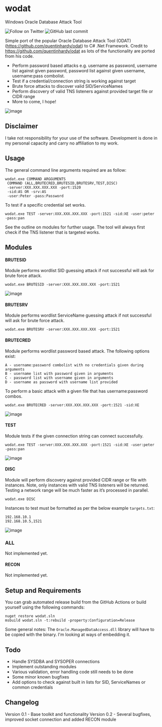 # wodat
Windows Oracle Database Attack Tool

![Follow on Twitter](https://img.shields.io/twitter/follow/initroott?label=Follow%20&style=social)
![GitHub last commit](https://img.shields.io/github/last-commit/initroot/wodat)

 
Simple port of the popular Oracle Database Attack Tool (ODAT) (https://github.com/quentinhardy/odat) to C# .Net Framework. 
Credit to https://github.com/quentinhardy/odat as lots of the functionality are ported from his code.
* Perform password based attacks e.g. username as password, username list against given password, password list against given username, username:pass combolist.
* Test if a credential/connection string is working against target
* Brute force attacks to discover valid SID/ServiceNames
* Perform discovery of valid TNS listeners against provided target file or CIDR range
* More to come, I hope!

![image](https://user-images.githubusercontent.com/954507/180816033-31dbc5d5-0012-401a-9748-48df230b0fdf.png)

##  Disclaimer
I take not responsibility for your use of the software. Development is done in my personal capacity and carry no affiliation to my work.

## Usage
The general command line arguments required are as follow:

```
wodat.exe COMMAND ARGGUMENTS
 COMMAND (ALL,BRUTECRED,BRUTESID,BRUTESRV,TEST,DISC)
 -server:XXX.XXX.XXX.XXX -port:1520
 -sid:AS OR -srv:AS
 -user:Peter -pass:Password

```
To test if a specific credential set works.
```
wodat.exe TEST -server:XXX.XXX.XXX.XXX -port:1521 -sid:XE -user:peter -pass:pan

```
See the outline on modules for further usage. The tool will always first check if the TNS listener that is targeted works.

## Modules
#### BRUTESID
Module performs wordlist SID guessing attack if not successful will ask for brute force attack.
```
wodat.exe BRUTESID -server:XXX.XXX.XXX.XXX -port:1521
```
![image](https://user-images.githubusercontent.com/954507/180816431-7bb82722-55cf-4233-9cca-8e809ebf5f4a.png)

#### BRUTESRV
Module performs wordlist ServiceName guessing attack if not successful will ask for brute force attack.
```
wodat.exe BRUTESRV -server:XXX.XXX.XXX.XXX -port:1521
```
#### BRUTECRED
Module performs wordlist password based attack. The following options exist:
```
A - username:password combolist with no credentials given during arguments
B - username list with password given in arguments
C - password list with username given in arguments
D - username as password with username list provided
```
To perform a basic attack with a given file that has username:password combos.
```
wodat.exe BRUTECRED -server:XXX.XXX.XXX.XXX -port:1521 -sid:XE

```
![image](https://user-images.githubusercontent.com/954507/180830466-3bf2f809-8373-44cc-a72f-bc11ad012283.png)

#### TEST
Module tests if the given connection string can connect successfully.
```
wodat.exe TEST -server:XXX.XXX.XXX.XXX -port:1521 -sid:XE -user:peter -pass:pan
```
![image](https://user-images.githubusercontent.com/954507/180830998-112671d7-d747-43ba-90e9-01c615ca5248.png)

#### DISC
Module will perform discovery against provided CIDR range or file with instances. Note, only instances with valid TNS listeners will be returned.
Testing a network range will be much faster as it’s processed in parallel. 
```
wodat.exe DISC

```
Instances to test must be formatted as per the below example `targets.txt`:

```
192.168.10.1
192.168.10.5,1521

```
![image](https://user-images.githubusercontent.com/954507/181905625-a2b4261c-3364-4f5d-b60e-dbfceaba5a65.png)


### ALL
Not implemented yet.

#### RECON
Not implemented yet.


## Setup and Requirements
You can grab automated release build from the GitHub Actions or build yourself using the following commands:

```
nuget restore wodat.sln
msbuild wodat.sln -t:rebuild -property:Configuration=Release

```
Some general notes:
The `Oracle.ManagedDataAccess.dll` library will have to be copied with the binary. I'm looking at ways of embedding it.

## Todo
 - Handle SYSDBA and SYSOPER connections
 - Implement outstanding modules
 - Various validation, error handling code still needs to be done
 - Some minor known bugfixes
 - Add options to check against built in lists for SID, ServiceNames or common credentials
 
## Changelog
Version 0.1 - Base toolkit and functionality
Version 0.2 - Several bugfixes, improved socket connection and added RECON module
